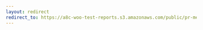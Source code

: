 ```yaml
---
layout: redirect
redirect_to: https://a8c-woo-test-reports.s3.amazonaws.com/public/pr-merge/40552/api/index.html
---
```

